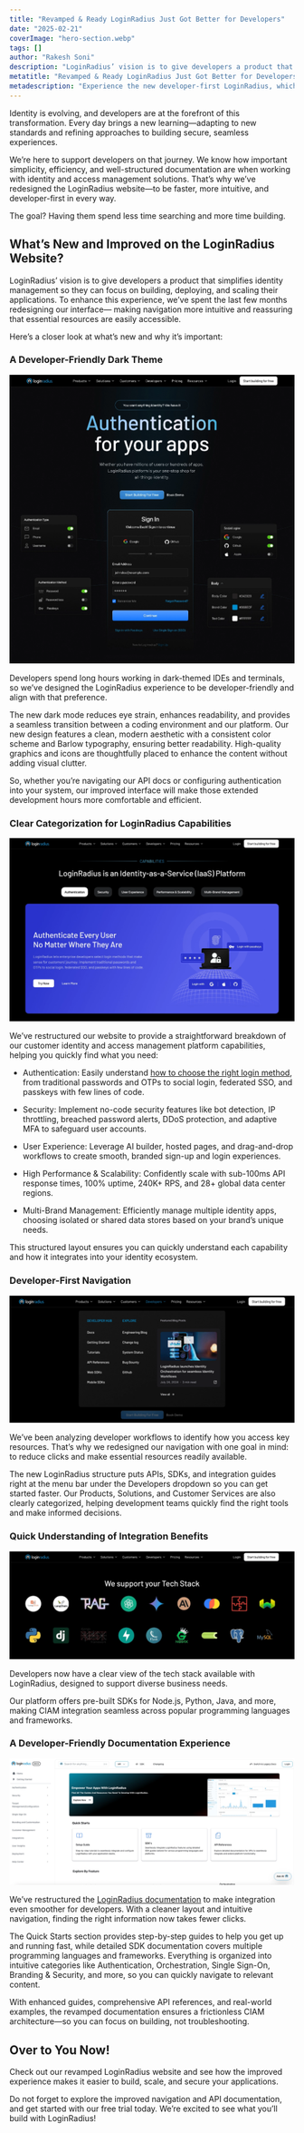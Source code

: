 ```yaml
---
title: "Revamped & Ready LoginRadius Just Got Better for Developers"
date: "2025-02-21"
coverImage: "hero-section.webp"
tags: []
author: "Rakesh Soni"
description: "LoginRadius’ vision is to give developers a product that simplifies identity management so they can focus on building, deploying, and scaling their applications. To enhance this experience, we’ve redesigned our website interface, making navigation more intuitive and reassuring that essential resources are easily accessible."
metatitle: "Revamped & Ready LoginRadius Just Got Better for Developers"
metadescription: "Experience the new developer-first LoginRadius, which is redesigned for faster navigation, better accessibility, and seamless CIAM integration."
--- 
```



Identity is evolving, and developers are at the forefront of this transformation. Every day brings a new learning—adapting to new standards and refining approaches to building secure, seamless experiences.

We’re here to support developers on that journey. We know how important simplicity, efficiency, and well-structured documentation are when working with identity and access management solutions. That’s why we’ve redesigned the LoginRadius website—to be faster, more intuitive, and developer-first in every way.

The goal? Having them spend less time searching and more time building.

## What’s New and Improved on the LoginRadius Website?

LoginRadius’ vision is to give developers a product that simplifies identity management so they can focus on building, deploying, and scaling their applications. To enhance this experience, we’ve spent the last few months redesigning our interface— making navigation more intuitive and reassuring that essential resources are easily accessible.

Here’s a closer look at what’s new and why it’s important:

### A Developer-Friendly Dark Theme

  
![This image shows how LoginRadius offers several authentication methods like traditional login, social login, passwordless login, passkeys and more in a dark mode.](a-developer-friendly-dark-theme.webp)    
  

Developers spend long hours working in dark-themed IDEs and terminals, so we’ve designed the LoginRadius experience to be developer-friendly and align with that preference.

The new dark mode reduces eye strain, enhances readability, and provides a seamless transition between a coding environment and our platform. Our new design features a clean, modern aesthetic with a consistent color scheme and Barlow typography, ensuring better readability. High-quality graphics and icons are thoughtfully placed to enhance the content without adding visual clutter.

So, whether you’re navigating our API docs or configuring authentication into your system, our improved interface will make those extended development hours more comfortable and efficient.

### Clear Categorization for LoginRadius Capabilities

  
![This image shows a breakdown of all the LoginRadius CIAM capabilities, including authentication, security, UX, scalability and multi-brand management.](capabilities.webp)
  

We’ve restructured our website to provide a straightforward breakdown of our customer identity and access management platform capabilities, helping you quickly find what you need:

-   Authentication: Easily understand [how to choose the right login method](https://www.loginradius.com/blog/identity/authentication-option-for-your-product/), from traditional passwords and OTPs to social login, federated SSO, and passkeys with few lines of code.
    
-   Security: Implement no-code security features like bot detection, IP throttling, breached password alerts, DDoS protection, and adaptive MFA to safeguard user accounts.
    
-   User Experience: Leverage AI builder, hosted pages, and drag-and-drop workflows to create smooth, branded sign-up and login experiences.
    
-   High Performance & Scalability: Confidently scale with sub-100ms API response times, 100% uptime, 240K+ RPS, and 28+ global data center regions.
    
-   Multi-Brand Management: Efficiently manage multiple identity apps, choosing isolated or shared data stores based on your brand’s unique needs.
    

This structured layout ensures you can quickly understand each capability and how it integrates into your identity ecosystem.

### Developer-First Navigation

  
![This image shows the LoginRadius menu bar, highlighting the developer dropdown.](developers-menu.webp)   

We’ve been analyzing developer workflows to identify how you access key resources. That’s why we redesigned our navigation with one goal in mind: to reduce clicks and make essential resources readily available.

The new LoginRadius structure puts APIs, SDKs, and integration guides right at the menu bar under the Developers dropdown so you can get started faster. Our Products, Solutions, and Customer Services are also clearly categorized, helping development teams quickly find the right tools and make informed decisions.

### Quick Understanding of Integration Benefits

  
![This image shows a list of popular programming languages and frameworks offered by LoginRadius.](we-support-your-tech-stack.webp)
 

Developers now have a clear view of the tech stack available with LoginRadius, designed to support diverse business needs.

Our platform offers pre-built SDKs for Node.js, Python, Java, and more, making CIAM integration seamless across popular programming languages and frameworks.

### A Developer-Friendly Documentation Experience

![This image displays the LoginRadius developer docs section, highlighting its structured layout and easy navigation.](a-developer-friendly-documentation-experience.webp)

We’ve restructured the [LoginRadius documentation](https://www.loginradius.com/docs/) to make integration even smoother for developers. With a cleaner layout and intuitive navigation, finding the right information now takes fewer clicks.

The Quick Starts section provides step-by-step guides to help you get up and running fast, while detailed SDK documentation covers multiple programming languages and frameworks. Everything is organized into intuitive categories like Authentication, Orchestration, Single Sign-On, Branding & Security, and more, so you can quickly navigate to relevant content.

With enhanced guides, comprehensive API references, and real-world examples, the revamped documentation ensures a frictionless CIAM architecture—so you can focus on building, not troubleshooting.

## Over to You Now!

Check out our revamped LoginRadius website and see how the improved experience makes it easier to build, scale, and secure your applications.

Do not forget to explore the improved navigation and API documentation, and get started with our free trial today. We’re excited to see what you’ll build with LoginRadius!